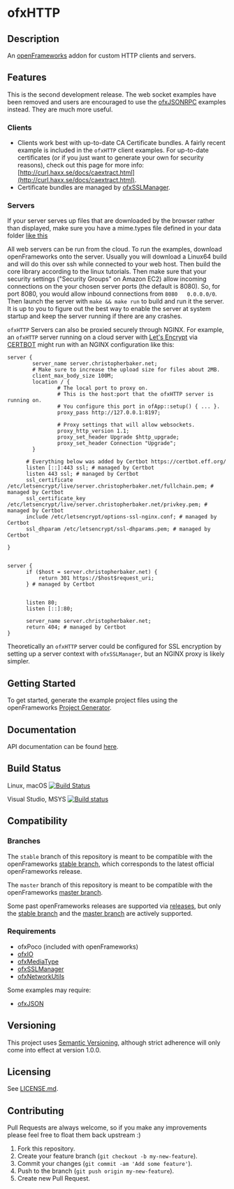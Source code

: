# ofxHTTP

## Description

An [openFrameworks](http://openframeworks.cc) addon for custom HTTP clients and servers.

## Features

This is the second development release. The web socket examples have been removed and users are encouraged to use the [ofxJSONRPC](https://github.com/bakercp/ofxJSONRPC) examples instead. They are much more useful.

### Clients
-   Clients work best with up-to-date CA Certificate bundles. A fairly recent example is included in the `ofxHTTP` client examples. For up-to-date certificates (or if you just want to generate your own for security reasons), check out this page for more info: [http://curl.haxx.se/docs/caextract.html](http://curl.haxx.se/docs/caextract.html).
-   Certificate bundles are managed by [ofxSSLManager](https://github.com/bakercp/ofxSSLManager).

### Servers
If your server serves up files that are downloaded by the browser rather than displayed, make sure you have a mime.types file defined in your data folder [like this](https://github.com/bakercp/ofxHTTP/tree/master/example_basic_file_server/bin/data/media)

All web servers can be run from the cloud. To run the examples, download openFrameworks onto the server. Usually you will download a Linux64 build and will do this over ssh while connected to your web host. Then build the core library according to the linux tutorials. Then make sure that your security settings ("Security Groups" on Amazon EC2) allow incoming connections on the your chosen server ports (the default is 8080). So, for port 8080, you would allow inbound connections from `8080	0.0.0.0/0`. Then launch the server with `make && make run` to build and run it the server. It is up to you to figure out the best way to enable the server at system startup and keep the server running if there are any crashes.

`ofxHTTP` Servers can also be proxied securely through NGINX. For example, an `ofxHTTP` server running on a cloud server with [Let's Encrypt](https://letsencrypt.org/) via [CERTBOT](https://certbot.eff.org/) might run with an NGINX configuration like this:

```
server {
        server_name server.christopherbaker.net;
        # Make sure to increase the upload size for files about 2MB.
        client_max_body_size 100M;
        location / {
                # The local port to proxy on.
                # This is the host:port that the ofxHTTP server is running on.
                # You configure this port in ofApp::setup() { ... }.
                proxy_pass http://127.0.0.1:8197;

                # Proxy settings that will allow websockets.
                proxy_http_version 1.1;
                proxy_set_header Upgrade $http_upgrade;
                proxy_set_header Connection "Upgrade";
        }

      # Everything below was added by Certbot https://certbot.eff.org/
      listen [::]:443 ssl; # managed by Certbot
      listen 443 ssl; # managed by Certbot
      ssl_certificate /etc/letsencrypt/live/server.christopherbaker.net/fullchain.pem; # managed by Certbot
      ssl_certificate_key /etc/letsencrypt/live/server.christopherbaker.net/privkey.pem; # managed by Certbot
      include /etc/letsencrypt/options-ssl-nginx.conf; # managed by Certbot
      ssl_dhparam /etc/letsencrypt/ssl-dhparams.pem; # managed by Certbot

}


server {
      if ($host = server.christopherbaker.net) {
          return 301 https://$host$request_uri;
      } # managed by Certbot


      listen 80;
      listen [::]:80;

      server_name server.christopherbaker.net;
      return 404; # managed by Certbot
}
```

Theoretically an `ofxHTTP` server could be configured for SSL encryption by setting up a server context with `ofxSSLManager`, but an NGINX proxy is likely simpler.

## Getting Started

To get started, generate the example project files using the openFrameworks [Project Generator](http://openframeworks.cc/learning/01_basics/how_to_add_addon_to_project/).

## Documentation

API documentation can be found [here](https://bakercp.github.io/ofxHTTP/index.html).

## Build Status

Linux, macOS [![Build Status](https://travis-ci.org/bakercp/ofxHTTP.svg?branch=master)](https://travis-ci.org/bakercp/ofxHTTP)

Visual Studio, MSYS [![Build status](https://ci.appveyor.com/api/projects/status/ltsg7y588u4gw9o7/branch/master?svg=true)](https://ci.appveyor.com/project/bakercp/ofxhttp/branch/master)

## Compatibility

### Branches

The `stable` branch of this repository is meant to be compatible with the openFrameworks [stable branch](https://github.com/openframeworks/openFrameworks/tree/stable), which corresponds to the latest official openFrameworks release.

The `master` branch of this repository is meant to be compatible with the openFrameworks [master branch](https://github.com/openframeworks/openFrameworks/tree/master).

Some past openFrameworks releases are supported via [releases](../../releases/), but only the [stable branch](../../tree/stable) and the [master branch](../../tree/master) are actively supported.

### Requirements
-   ofxPoco (included with openFrameworks)
-   [ofxIO](https://github.com/bakercp/ofxIO)
-   [ofxMediaType](https://github.com/bakercp/ofxMediaType)
-   [ofxSSLManager](https://github.com/bakercp/ofxSSLManager)
-   [ofxNetworkUtils](https://github.com/bakercp/ofxNetworkUtils)

Some examples may require:

-   [ofxJSON](https://github.com/bakercp/ofxJSON)

## Versioning

This project uses [Semantic Versioning](http://semver.org/), although strict adherence will only come into effect at version 1.0.0.

## Licensing

See [LICENSE.md](LICENSE.md).

## Contributing

Pull Requests are always welcome, so if you make any improvements please feel free to float them back upstream :)

1.  Fork this repository.
2.  Create your feature branch (`git checkout -b my-new-feature`).
3.  Commit your changes (`git commit -am 'Add some feature'`).
4.  Push to the branch (`git push origin my-new-feature`).
5.  Create new Pull Request.
